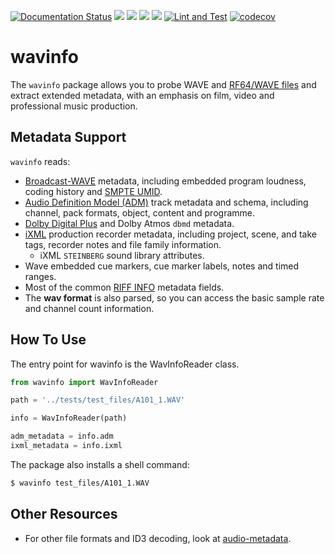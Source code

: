 [![Documentation Status](https://readthedocs.org/projects/wavinfo/badge/?version=latest)](https://wavinfo.readthedocs.io/en/latest/?badge=latest) ![](https://img.shields.io/github/license/iluvcapra/wavinfo.svg) ![](https://img.shields.io/pypi/pyversions/wavinfo.svg) [![](https://img.shields.io/pypi/v/wavinfo.svg)](https://pypi.org/project/wavinfo/) ![](https://img.shields.io/pypi/wheel/wavinfo.svg)
[![Lint and Test](https://github.com/iluvcapra/wavinfo/actions/workflows/python-package.yml/badge.svg)](https://github.com/iluvcapra/wavinfo/actions/workflows/python-package.yml)
[![codecov](https://codecov.io/gh/iluvcapra/wavinfo/branch/master/graph/badge.svg?token=9DZQfZENYv)](https://codecov.io/gh/iluvcapra/wavinfo)

# wavinfo

The `wavinfo` package allows you to probe WAVE and [RF64/WAVE files][eburf64] 
and extract extended metadata, with an emphasis on film, video and 
professional music production.


## Metadata Support

`wavinfo` reads:

* [Broadcast-WAVE][bext] metadata, including embedded program
  loudness, coding history and [SMPTE UMID][smpte_330m2011].
* [Audio Definition Model (ADM)][adm] track metadata and schema, including 
  channel, pack formats, 
  object, content and programme.
* [Dolby Digital Plus][ebu3285s6] and Dolby Atmos `dbmd` metadata.
* [iXML][ixml] production recorder metadata, including project, scene, and 
  take tags, recorder notes and file family information.
  * iXML `STEINBERG` sound library attributes.
* Wave embedded cue markers, cue marker labels, notes and timed ranges.
* Most of the common [RIFF INFO][info-tags] metadata fields.
* The __wav format__ is also parsed, so you can access the basic sample rate 
  and channel count information.

[bext]:https://wavinfo.readthedocs.io/en/latest/scopes/bext.html
[smpte_330m2011]:https://wavinfo.readthedocs.io/en/latest/scopes/bext.html#wavinfo.wave_bext_reader.WavBextReader.umid
[adm]:https://wavinfo.readthedocs.io/en/latest/scopes/adm.html
[ebu3285s6]:https://wavinfo.readthedocs.io/en/latest/scopes/dolby.html
[ixml]:https://wavinfo.readthedocs.io/en/latest/scopes/ixml.html
[info-tags]:https://wavinfo.readthedocs.io/en/latest/scopes/info.html
[eburf64]:https://tech.ebu.ch/docs/tech/tech3306v1_1.pdf


## How To Use

The entry point for wavinfo is the WavInfoReader class.

```python
from wavinfo import WavInfoReader

path = '../tests/test_files/A101_1.WAV'

info = WavInfoReader(path)

adm_metadata = info.adm
ixml_metadata = info.ixml
```

The package also installs a shell command:

```sh
$ wavinfo test_files/A101_1.WAV
```

## Other Resources

* For other file formats and ID3 decoding, 
  look at [audio-metadata](https://github.com/thebigmunch/audio-metadata).
